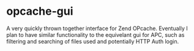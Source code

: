 opcache-gui
===========

A very quickly thrown together interface for Zend OPcache.  Eventually I plan to have similar functionality to the equivelant gui for APC, such as filtering and searching of files used and potentially HTTP Auth login.

